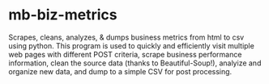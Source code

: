 # mb-biz-metrics
Scrapes, cleans, analyzes, &amp; dumps business metrics from html to csv using python. This program is used to quickly and efficiently visit multiple web pages with different POST criteria, scrape business performance information, clean the source data (thanks to Beautiful-Soup!), analyize and organize new data, and dump to a simple CSV for post processing.
